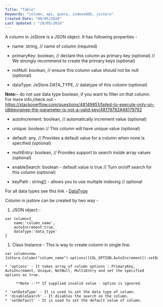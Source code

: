 ```yaml
---
Title: "Table"
Keywords: "column, api, query, indexeddb, jsstore"
Created Date: "09/05/2018"
Last Updated : "10/05/2018"
---
```


A column in JsStore is a JSON object. It has following properties -

* name: string, // name of column (required)

* primaryKey: boolean, // declare this column as primary key (optional)
    // We strongly recommend to create the primary keys (optional)

* notNull: boolean, // ensure this column value should not be null (optional)

* dataType: JsStore.DATA_TYPE, // datatype of this column (optional)

**Note:-** do not use data type boolean, if you want to filter on that column. For more info,check out - https://stackoverflow.com/questions/48149851/failed-to-execute-only-on-idbkeyrange-the-parameter-is-not-a-valid-key/48179792#48179792

* autoIncrement: boolean, // automatically increment value (optional)

* unique: boolean // This column will have unique value (optional)

* default: any, // Provides a default value for a column when none is specified (optional)

* multiEntry: boolean, // Provides support to search inside array values (optional)

* enableSearch: boolean - default value is true // Turn on/off search for this column (optional)

* keyPath : string[] - allows you to use multiple indexing // optional 

For all data types see this link - [DataType](/tutorial/enums/)

Column in jsstore can be created by two way - 

1. JSON object - 

```
var column={
    name:'column_name',
    autoIncrement:true,
    dataType:'data_type'
}
```

1. Class Instance - This is way to create column in single line.

```
var column=new JsStore.Column("column_name").options([COL_OPTION.AutoIncrement]).setDataType('datatype')
```

    * 'options' - It takes array of column options : PrimaryKey, AutoIncrement, Unique, NotNull, MultiEntry and set the specified options as true.

         **Note :-** If supplied invalid value - option is ignored.

    * 'setDataType' - It is used to set the data type of column.
    * 'disableSearch' - It disables the search on the column.
    * 'setDefault' - It is used to set the default value of column.


